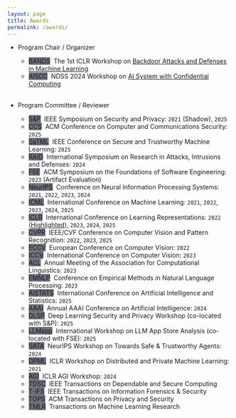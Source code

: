 ```yaml
---
layout: page
title: Awards
permalink: /awards/
---
```


* Program Chair / Organizer
    - <span class="badge align-middle" style="min-width:75px;background-color:#4b515dcd">BANDS</span>&nbsp;
        The 1st ICLR Workshop on [Backdoor Attacks and Defenses in Machine Learning](https://iclr23-bands.github.io)
    - <span class="badge align-middle" style="min-width:75px;background-color:#4b515dcd">AISCC</span>&nbsp;
        NDSS 2024 Workshop on [AI System with Confidential Computing](https://sites.google.com/view/aiscc2024/home?authuser=1)
<br/><br/>

* Program Committee / Reviewer
    - <span class="badge align-middle" style="min-width:75px;background-color:#4b515dcd">S&P</span>&nbsp;
        IEEE Symposium on Security and Privacy: `2021` (Shadow), `2025`
    - <span class="badge align-middle" style="min-width:75px;background-color:#4b515dcd">CCS</span>&nbsp;
        ACM Conference on Computer and Communications Security: `2025`
    - <span class="badge align-middle" style="min-width:75px;background-color:#4b515dcd">SaTML</span>&nbsp;
        IEEE Conference on Secure and Trustworthy Machine Learning: `2025`
    - <span class="badge align-middle" style="min-width:75px;background-color:#4b515dcd">RAID</span>&nbsp;
        International Symposium on Research in Attacks, Intrusions and Defenses: `2024`
    - <span class="badge align-middle" style="min-width:75px;background-color:#4b515dcd">FSE</span>&nbsp;
        ACM Symposium on the Foundations of Software Engineering: `2023` (Artifact Evaluation)
    - <span class="badge align-middle" style="min-width:75px;background-color:#4b515dcd">NeurIPS</span>&nbsp;
        Conference on Neural Information Processing Systems: `2021`, `2022`, `2023`, `2024`
    - <span class="badge align-middle" style="min-width:75px;background-color:#4b515dcd">ICML</span>&nbsp;
        International Conference on Machine Learning: `2021`, `2022`, `2023`, `2024`, `2025`
    - <span class="badge align-middle" style="min-width:75px;background-color:#4b515dcd">ICLR</span>&nbsp;
        International Conference on Learning Representations: `2022` ([Highlighted](https://iclr.cc/Conferences/2022/Reviewers)), `2023`, `2024`, `2025`
    - <span class="badge align-middle" style="min-width:75px;background-color:#4b515dcd">CVPR</span>&nbsp;
        IEEE/CVF Conference on Computer Vision and Pattern Recognition: `2022`, `2023`, `2025`
    - <span class="badge align-middle" style="min-width:75px;background-color:#4b515dcd">ECCV</span>&nbsp;
        European Conference on Computer Vision: `2022`
    - <span class="badge align-middle" style="min-width:75px;background-color:#4b515dcd">ICCV</span>&nbsp;
        International Conference on Computer Vision: `2023`
    - <span class="badge align-middle" style="min-width:75px;background-color:#4b515dcd">ACL</span>&nbsp;
        Annual Meeting of the Association for Computational Linguistics: `2023`
    - <span class="badge align-middle" style="min-width:75px;background-color:#4b515dcd">EMNLP</span>&nbsp;
        Conference on Empirical Methods in Natural Language Processing: `2023`
    - <span class="badge align-middle" style="min-width:75px;background-color:#4b515dcd">AISTATS</span>&nbsp;
        International Conference on Artificial Intelligence and Statistics: `2025`
    - <span class="badge align-middle" style="min-width:75px;background-color:#4b515dcd">AAAI</span>&nbsp;
        Annual AAAI Conference on Artificial Intelligence: `2024`
    - <span class="badge align-middle" style="min-width:75px;background-color:#4b515dcd">DLSP</span>&nbsp;
        Deep Learning Security and Privacy Workshop (co-located with S&P): `2025`
    - <span class="badge align-middle" style="min-width:75px;background-color:#4b515dcd">LLMapp</span>&nbsp;
        International Workshop on LLM App Store Analysis (co-located with FSE): `2025`
    - <span class="badge align-middle" style="min-width:75px;background-color:#4b515dcd">SATA</span>&nbsp;
        NeurIPS Workshop on Towards Safe & Trustworthy Agents: `2024`
    - <span class="badge align-middle" style="min-width:75px;background-color:#4b515dcd">DPML</span>&nbsp;
        ICLR Workshop on Distributed and Private Machine Learning: `2021`
    - <span class="badge align-middle" style="min-width:75px;background-color:#4b515dcd">AGI</span>&nbsp;
        ICLR AGI Workshop: `2024`
    - <span class="badge align-middle" style="min-width:75px;background-color:#4b515dcd">TDSC</span>&nbsp;
        IEEE Transactions on Dependable and Secure Computing
    - <span class="badge align-middle" style="min-width:75px;background-color:#4b515dcd">T-IFS</span>&nbsp;
        IEEE Transactions on Information Forensics & Security
    - <span class="badge align-middle" style="min-width:75px;background-color:#4b515dcd">TOPS</span>&nbsp;
        ACM Transactions on Privacy and Security
    - <span class="badge align-middle" style="min-width:75px;background-color:#4b515dcd">TMLR</span>&nbsp;
        Transactions on Machine Learning Research
